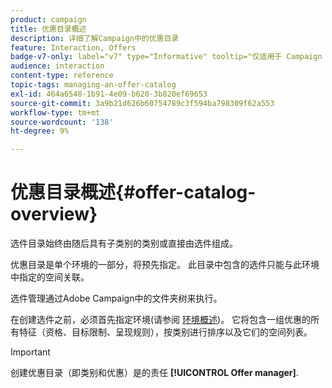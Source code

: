 ```yaml
---
product: campaign
title: 优惠目录概述
description: 详细了解Campaign中的优惠目录
feature: Interaction, Offers
badge-v7-only: label="v7" type="Informative" tooltip="仅适用于 Campaign Classic v7"
audience: interaction
content-type: reference
topic-tags: managing-an-offer-catalog
exl-id: 464a6548-1b91-4e09-b620-3b820ef69653
source-git-commit: 3a9b21d626b60754789c3f594ba798309f62a553
workflow-type: tm+mt
source-wordcount: '138'
ht-degree: 9%

---
```


# 优惠目录概述{#offer-catalog-overview}



选件目录始终由随后具有子类别的类别或直接由选件组成。

优惠目录是单个环境的一部分，将预先指定。 此目录中包含的选件只能与此环境中指定的空间关联。

选件管理通过Adobe Campaign中的文件夹树来执行。

在创建选件之前，必须首先指定环境(请参阅 [环境概述](../../interaction/using/environments-overview.md))。 它将包含一组优惠的所有特征（资格、目标限制、呈现规则），按类别进行排序以及它们的空间列表。

>[!IMPORTANT]
>
>创建优惠目录（即类别和优惠）是的责任 **[!UICONTROL Offer manager]**.
